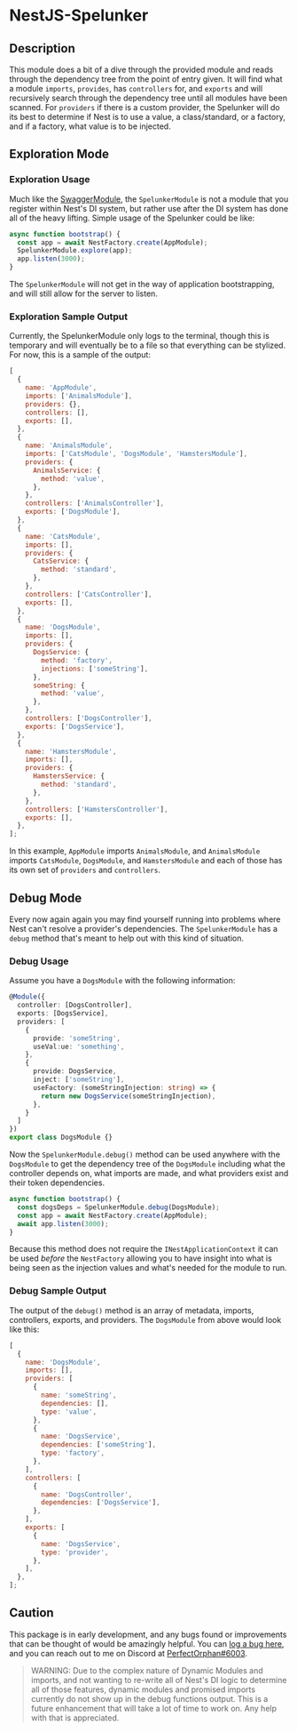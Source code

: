 # NestJS-Spelunker

## Description

This module does a bit of a dive through the provided module and reads through the dependency tree from the point of entry given. It will find what a module `imports`, `provides`, has `controllers` for, and `exports` and will recursively search through the dependency tree until all modules have been scanned. For `providers` if there is a custom provider, the Spelunker will do its best to determine if Nest is to use a value, a class/standard, or a factory, and if a factory, what value is to be injected.

## Exploration Mode

### Exploration Usage

Much like the [SwaggerModule](https://github.com/nestjs/swagger), the `SpelunkerModule` is not a module that you register within Nest's DI system, but rather use after the DI system has done all of the heavy lifting. Simple usage of the Spelunker could be like:

```ts
async function bootstrap() {
  const app = await NestFactory.create(AppModule);
  SpelunkerModule.explore(app);
  app.listen(3000);
}
```

The `SpelunkerModule` will not get in the way of application bootstrapping, and will still allow for the server to listen.

### Exploration Sample Output

Currently, the SpelunkerModule only logs to the terminal, though this is temporary and will eventually be to a file so that everything can be stylized. For now, this is a sample of the output:

```js
[
  {
    name: 'AppModule',
    imports: ['AnimalsModule'],
    providers: {},
    controllers: [],
    exports: [],
  },
  {
    name: 'AnimalsModule',
    imports: ['CatsModule', 'DogsModule', 'HamstersModule'],
    providers: {
      AnimalsService: {
        method: 'value',
      },
    },
    controllers: ['AnimalsController'],
    exports: ['DogsModule'],
  },
  {
    name: 'CatsModule',
    imports: [],
    providers: {
      CatsService: {
        method: 'standard',
      },
    },
    controllers: ['CatsController'],
    exports: [],
  },
  {
    name: 'DogsModule',
    imports: [],
    providers: {
      DogsService: {
        method: 'factory',
        injections: ['someString'],
      },
      someString: {
        method: 'value',
      },
    },
    controllers: ['DogsController'],
    exports: ['DogsService'],
  },
  {
    name: 'HamstersModule',
    imports: [],
    providers: {
      HamstersService: {
        method: 'standard',
      },
    },
    controllers: ['HamstersController'],
    exports: [],
  },
];
```

In this example, `AppModule` imports `AnimalsModule`, and `AnimalsModule` imports `CatsModule`, `DogsModule`, and `HamstersModule` and each of those has its own set of `providers` and `controllers`.

## Debug Mode

Every now again again you may find yourself running into problems where Nest can't resolve a provider's dependencies. The `SpelunkerModule` has a `debug` method that's meant to help out with this kind of situation.

### Debug Usage

Assume you have a `DogsModule` with the following information:

```ts
@Module({
  controller: [DogsController],
  exports: [DogsService],
  providers: [
    {
      provide: 'someString',
      useVal:ue: 'something',
    },
    {
      provide: DogsService,
      inject: ['someString'],
      useFactory: (someStringInjection: string) => {
        return new DogsService(someStringInjection),
      },
    }
  ]
})
export class DogsModule {}
```

Now the `SpelunkerModule.debug()` method can be used anywhere with the `DogsModule` to get the dependency tree of the `DogsModule` including what the controller depends on, what imports are made, and what providers exist and their token dependencies.

```ts
async function bootstrap() {
  const dogsDeps = SpelunkerModule.debug(DogsModule);
  const app = await NestFactory.create(AppModule);
  await app.listen(3000);
}
```

Because this method does not require the `INestApplicationContext` it can be used _before_ the `NestFactory` allowing you to have insight into what is being seen as the injection values and what's needed for the module to run.

### Debug Sample Output

The output of the `debug()` method is an array of metadata, imports, controllers, exports, and providers. The `DogsModule` from above would look like this:

```js
[
  {
    name: 'DogsModule',
    imports: [],
    providers: [
      {
        name: 'someString',
        dependencies: [],
        type: 'value',
      },
      {
        name: 'DogsService',
        dependencies: ['someString'],
        type: 'factory',
      },
    ],
    controllers: [
      {
        name: 'DogsController',
        dependencies: ['DogsService'],
      },
    ],
    exports: [
      {
        name: 'DogsService',
        type: 'provider',
      },
    ],
  },
];
```

## Caution

This package is in early development, and any bugs found or improvements that can be thought of would be amazingly helpful. You can [log a bug here](/issues/new), and you can reach out to me on Discord at [PerfectOrphan#6003](https://discordapp.com).

> WARNING: Due to the complex nature of Dynamic Modules and imports, and not wanting to re-write all of Nest's DI logic to determine all of those features, dynamic modules and promised imports currently do not show up in the debug functions output. This is a future enhancement that will take a lot of time to work on. Any help with that is appreciated.
